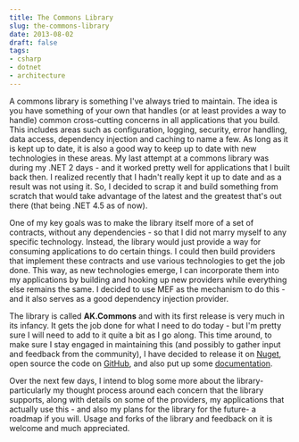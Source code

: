 ```yaml
---
title: The Commons Library
slug: the-commons-library
date: 2013-08-02
draft: false
tags:
- csharp
- dotnet
- architecture
---
```

A commons library is something I've always tried to maintain. The idea is you have something of your own that handles (or at least provides a way to handle) common cross-cutting concerns in all applications that you build. This includes areas such as configuration, logging, security, error handling, data access, dependency injection and caching to name a few. As long as it is kept up to date, it is also a good way to keep up to date with new technologies in these areas. My last attempt at a commons library was during my .NET 2 days - and it worked pretty well for applications that I built back then. I realized recently that I hadn't really kept it up to date and as a result was not using it. So, I decided to scrap it and build something from scratch that would take advantage of the latest and the greatest that's out there (that being .NET 4.5 as of now).

One of my key goals was to make the library itself more of a set of contracts, without any dependencies - so that I did not marry myself to any specific technology. Instead, the library would just provide a way for consuming applications to do certain things. I could then build providers that implement these contracts and use various technologies to get the job done. This way, as new technologies emerge, I can incorporate them into my applications by building and hooking up new providers while everything else remains the same. I decided to use MEF as the mechanism to do this - and it also serves as a good dependency injection provider.

The library is called **AK.Commons** and with its first release is very much in its infancy. It gets the job done for what I need to do today - but I'm pretty sure I will need to add to it quite a bit as I go along. This time around, to make sure I stay engaged in maintaining this (and possibly to gather input and feedback from the community), I have decided to release it on [Nuget](http://www.nuget.org/packages/ak.commons/), open source the code on [GitHub](http://github.com/aashishkoirala/commons/), and also put up some [documentation](http://aashishkoirala.github.io/commons/).

Over the next few days, I intend to blog some more about the library- particularly my thought process around each concern that the library supports, along with details on some of the providers, my applications that actually use this - and also my plans for the library for the future- a roadmap if you will. Usage and forks of the library and feedback on it is welcome and much appreciated.
